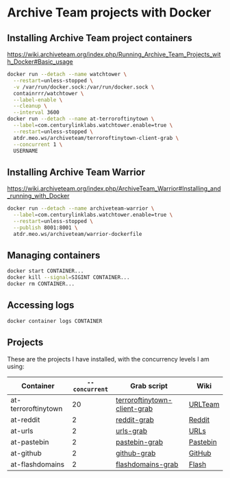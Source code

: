 # Archive Team projects with Docker

## Installing Archive Team project containers

https://wiki.archiveteam.org/index.php/Running_Archive_Team_Projects_with_Docker#Basic_usage

```sh
docker run --detach --name watchtower \
  --restart=unless-stopped \
  -v /var/run/docker.sock:/var/run/docker.sock \
  containrrr/watchtower \
  --label-enable \
  --cleanup \
  --interval 3600
docker run --detach --name at-terroroftinytown \
  --label=com.centurylinklabs.watchtower.enable=true \
  --restart=unless-stopped \
  atdr.meo.ws/archiveteam/terroroftinytown-client-grab \
  --concurrent 1 \
  USERNAME
```

## Installing Archive Team Warrior

https://wiki.archiveteam.org/index.php/ArchiveTeam_Warrior#Installing_and_running_with_Docker

```sh
docker run --detach --name archiveteam-warrior \
  --label=com.centurylinklabs.watchtower.enable=true \
  --restart=unless-stopped \
  --publish 8001:8001 \
  atdr.meo.ws/archiveteam/warrior-dockerfile
```

## Managing containers

```sh
docker start CONTAINER...
docker kill --signal=SIGINT CONTAINER...
docker rm CONTAINER...
```

## Accessing logs

```sh
docker container logs CONTAINER
```

## Projects

These are the projects I have installed, with the concurrency levels I
am using:

| Container | `--concurrent` | Grab script | Wiki |
| --------- | -------------- | ----------- | ---- |
| at-terroroftinytown | 20 | [terroroftinytown-client-grab](https://github.com/ArchiveTeam/terroroftinytown-client-grab) | [URLTeam](https://wiki.archiveteam.org/index.php/URLTeam) |
| at-reddit           | 2  | [reddit-grab](https://github.com/ArchiveTeam/reddit-grab) | [Reddit](https://wiki.archiveteam.org/index.php/Reddit) |
| at-urls             | 2  | [urls-grab](https://github.com/ArchiveTeam/urls-grab) | [URLs](https://wiki.archiveteam.org/index.php/URLs) |
| at-pastebin         | 2  | [pastebin-grab](https://github.com/ArchiveTeam/pastebin-grab) | [Pastebin](https://wiki.archiveteam.org/index.php/Pastebin) |
| at-github           | 2  | [github-grab](https://github.com/ArchiveTeam/github-grab) | [GitHub](https://wiki.archiveteam.org/index.php/GitHub) |
| at-flashdomains     | 2  | [flashdomains-grab](https://github.com/ArchiveTeam/flashdomains-grab) | [Flash](https://wiki.archiveteam.org/index.php/Flash) |
